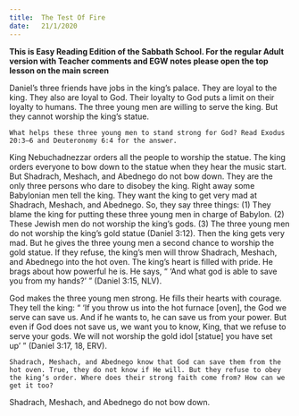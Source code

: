 ```yaml
---
title:  The Test Of Fire
date:   21/1/2020
---
```


**This is Easy Reading Edition of the Sabbath School. For the regular Adult version with Teacher comments and EGW notes please open the top lesson on the main screen** 

Daniel’s three friends have jobs in the king’s palace. They are loyal to the king. They also are loyal to God. Their loyalty to God puts a limit on their loyalty to humans. The three young men are willing to serve the king. But they cannot worship the king’s statue.

`What helps these three young men to stand strong for God? Read Exodus 20:3–6 and Deuteronomy 6:4 for the answer.`

King Nebuchadnezzar orders all the people to worship the statue. The king orders everyone to bow down to the statue when they hear the music start. But Shadrach, Meshach, and Abednego do not bow down. They are the only three persons who dare to disobey the king. Right away some Babylonian men tell the king. They want the king to get very mad at Shadrach, Meshach, and Abednego. So, they say three things: (1) They blame the king for putting these three young men in charge of Babylon. (2) These Jewish men do not worship the king’s gods. (3) The three young men do not worship the king’s gold statue (Daniel 3:12). Then the king gets very mad. But he gives the three young men a second chance to worship the gold statue. If they refuse, the king’s men will throw Shadrach, Meshach, and Abednego into the hot oven. The king’s heart is filled with pride. He brags about how powerful he is. He says, “ ‘And what god is able to save you from my hands?’ ” (Daniel 3:15, NLV).

God makes the three young men strong. He fills their hearts with courage. They tell the king: “ ‘If you throw us into the hot furnace [oven], the God we serve can save us. And if he wants to, he can save us from your power. But even if God does not save us, we want you to know, King, that we refuse to serve your gods. We will not worship the gold idol [statue] you have set up’ ” (Daniel 3:17, 18, ERV).

`Shadrach, Meshach, and Abednego know that God can save them from the hot oven. True, they do not know if He will. But they refuse to obey the king’s order. Where does their strong faith come from? How can we get it too?`

Shadrach, Meshach, and Abednego do not bow down.
